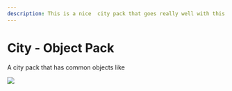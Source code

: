 ```yaml
---
description: This is a nice  city pack that goes really well with this tool
---
```


# City - Object Pack

A city pack that has common objects like

[ ](https://www.youtube.com/watch?v=SN7xm-1EBXs)![](https://img.youtube.com/vi/SN7xm-1EBXs/hqdefault.jpg)

